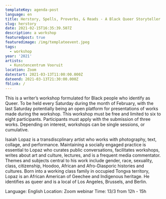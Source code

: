 ```yaml
---
templateKey: agenda-post
language: en
title: Herstory, Spells, Proverbs, & Reads​ - A Black Queer Storyteller’s Workshop
slug: herstory
date: 2021-02-15T16:35:39.507Z
description: a workshop
featuredpost: true
featuredimage: /img/templateevent.jpeg
tags:
  - workshop
year: '2021'
artists:
  - Kunstencentrum Vooruit
location: Zoom
datestart: 2021-03-13T11:00:00.000Z
dateend: 2021-03-13T21:30:00.000Z
fblink: /
---
```



This is a writer’s workshop formulated for Black people who identify as Queer. To be held every Saturday during the month of February, with the last Saturday potentially being an open platform for presentations of works made during the workshop. This workshop must be
free and limited to six to eight participants. Participants must apply with the submission of three works. Depending on interest, workshops can be single sessions, or cumulative.

Isaiah Lopaz is a transdiscplinary artist who works with photography, text, collage, and performance. Maintaining a socially engaged practice is essential to Lopaz who curates public conversations, facilitates workshops, writes about art and culture, lectures, and is a frequent media commentator. Themes and subjects central to his work include gender, race, sexuality, class, citizenship, Hoodoo, African and Afro-Diasporic histories and cultures. Born into a working class family in occupied Tongva territory, Lopaz is an African American of Geechee and Indigenous heritage. He identifies as queer and is a local of Los Angeles, Brussels, and Berlin.

Language: English
Location: Zoom webinar
Time: 13/3 from 12h - 15h
